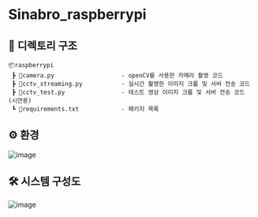 # Sinabro_raspberrypi

## 📁 디렉토리 구조
```
📦raspberrypi  
 ┣ 📜camera.py                   - openCV를 사용한 카메라 촬영 코드
 ┣ 📜cctv_streaming.py           - 실시간 촬영한 이미지 크롭 및 서버 전송 코드
 ┣ 📜cctv_test.py                - 테스트 영상 이미지 크롭 및 서버 전송 코드 (시연용)
 ┗ 📜requirements.txt            - 패키지 목록
```

## ⚙ 환경
![image](https://github.com/OSS-Sinabro/Sinabro_Raspberrypi/assets/113533845/5637d8e2-99f3-44f5-b124-0042f6e22a6b)

## 🛠 시스템 구성도
![image](https://github.com/OSS-Sinabro/Sinabro_Raspberrypi/assets/113533845/c161c7a1-0c9a-477c-b1a7-75263ad91119)
